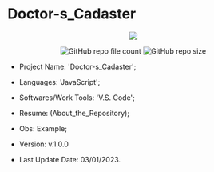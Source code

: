 # Doctor-s_Cadaster

<p align="center">
<img src="http://img.shields.io/static/v1?label=STATUS&message=Concluded&color=blue&style=flat"/>
</p>

<p align="center">
<img alt="GitHub repo file count" src="https://img.shields.io/github/directory-file-count/Rafa-KozAnd/Doctor-s_Cadaster">
<img alt="GitHub repo size" src="https://img.shields.io/github/repo-size/Rafa-KozAnd/Doctor-s_Cadaster">
</p>

- Project Name: 'Doctor-s_Cadaster';
- Languages: 'JavaScript';
- Softwares/Work Tools: 'V.S. Code';
- Resume: (About_the_Repository);
- Obs: Example;
- Version: v.1.0.0

- Last Update Date: 03/01/2023.
